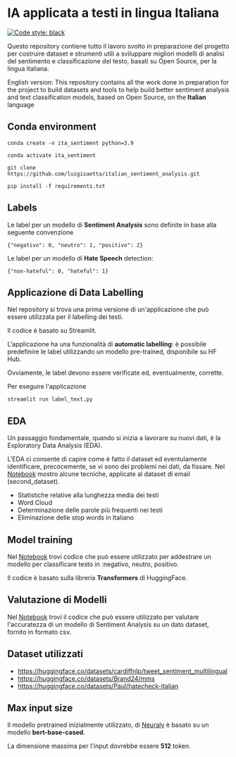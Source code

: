 # IA applicata a testi in lingua Italiana
[![Code style: black](https://img.shields.io/badge/code%20style-black-000000.svg)](https://github.com/psf/black)

Questo repository contiene tutto il lavoro svolto in preparazione del progetto per costruire dataset e strumenti utili a sviluppare migliori 
modelli di analisi del sentimento e classificazione del testo, basati su Open Source, per la lingua italiana.

English version:
This repository contains all the work done in preparation for the project to build datasets and tools to help build better sentiment 
analysis and text classification models, based on Open Source, on the **Italian** language

## Conda environment
```
conda create -n ita_sentiment python=3.9
```
```
conda activate ita_sentiment
```
```
git clone https://github.com/luigisaetta/italian_sentiment_analysis.git
```
```
pip install -f requirements.txt
```
## Labels
Le label per un modello di **Sentiment Analysis** sono definite in base alla seguente convenzione
```
{"negativo": 0, "neutro": 1, "positivo": 2}
```
Le label per un modello di **Hate Speech** detection:
```
{"non-hateful": 0, "hateful": 1}
```
## Applicazione di Data Labelling
Nel repository si trova una prima versione di un'applicazione che può essere utilizzata per il labelling dei testi.

Il codice è basato su Streamlit.

L'applicazione ha una funzionalità di **automatic labelling**: è possibile predefinire le label utilizzando un 
modello pre-trained, disponibile su HF Hub.

Ovviamente, le label devono essere verificate ed, eventualmente, corrette.

Per eseguire l'applicazione
```
streamlit run label_text.py
```
## EDA
Un passaggio fondamentale, quando si inizia a lavorare su nuovi dati, è la Exploratory Data Analysis (EDA).

L'EDA ci consente di capire come è fatto il dataset ed eventulamente identificare, precocemente, se vi sono dei problemi 
nei dati, da fissare.
Nel [Notebook](./eda_dataset.ipynb) mostro alcune tecniche, applicate al dataset di email (second_dataset).
* Statistiche relative alla lunghezza media dei testi
* Word Cloud
* Determinazione delle parole più frequenti nei testi
* Eliminazione delle stop words in Italiano
## Model training
Nel [Notebook](./fine_tune_sentiment.ipynb) trovi codice che può essere utilizzato per addestrare un modello per classificare 
testo in :negativo, neutro, positivo.

Il codice è basato sulla libreria **Transformers** di HuggingFace.
## Valutazione di Modelli
Nel [Notebook](./compute_accuracy.ipynb) trovi il codice che può essere utilizzato per valutare 
l'accuratezza di un modello di Sentiment Analysis su un dato dataset, fornito in formato csv.
## Dataset utilizzati
* https://huggingface.co/datasets/cardiffnlp/tweet_sentiment_multilingual
* https://huggingface.co/datasets/Brand24/mms
* https://huggingface.co/datasets/Paul/hatecheck-italian

## Max input size
Il modello pretrained inizialmente utilizzato, di 
[Neuraly](https://huggingface.co/neuraly/bert-base-italian-cased-sentiment) è basato su un modello 
**bert-base-cased**.

La dimensione massima per l'input dovrebbe essere **512** token.
